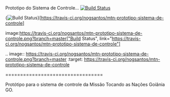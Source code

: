 Prototipo do Sistema de Controle...
[![Build Status](https://travis-ci.org/nogsantos/mtn-prototipo-sistema-de-controle.png?branch=master)](!https://travis-ci.org/nogsantos/mtn-prototipo-sistema-de-controle.png?branch=master!:https://travis-ci.org/nogsantos/mtn-prototipo-sistema-de-controle)

{<img src="https://travis-ci.org/nogsantos/mtn-prototipo-sistema-de-controle.png?branch=master" alt="Build Status" />}[https://travis-ci.org/nogsantos/mtn-prototipo-sistema-de-controle]

image:https://travis-ci.org/nogsantos/mtn-prototipo-sistema-de-controle.png?branch=master["Build Status", link="https://travis-ci.org/nogsantos/mtn-prototipo-sistema-de-controle"]

.. image:: https://travis-ci.org/nogsantos/mtn-prototipo-sistema-de-controle.png?branch=master   :target: https://travis-ci.org/nogsantos/mtn-prototipo-sistema-de-controle

=================================

Protótipo para o sistema de controle da Missão Tocando as Nações Goiânia GO.
